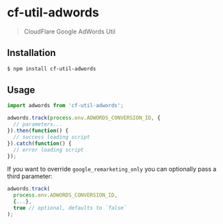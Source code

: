 # cf-util-adwords

> CloudFlare Google AdWords Util

## Installation

```sh
$ npm install cf-util-adwords
```

## Usage

```js
import adwords from 'cf-util-adwords';

adwords.track(process.env.ADWORDS_CONVERSION_ID, {
  // parameters...
}).then(function() {
  // success loading script
}).catch(function() {
  // error loading script
});
```

If you want to override `google_remarketing_only` you can optionally pass a
third parameter:

```js
adwords.track(
  process.env.ADWORDS_CONVERSION_ID,
  {...},
  true // optional, defaults to `false`
);
```
